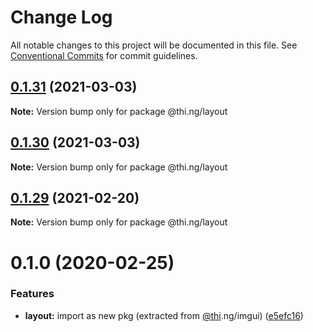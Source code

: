 # Change Log

All notable changes to this project will be documented in this file.
See [Conventional Commits](https://conventionalcommits.org) for commit guidelines.

## [0.1.31](https://github.com/thi-ng/umbrella/compare/@thi.ng/layout@0.1.30...@thi.ng/layout@0.1.31) (2021-03-03)

**Note:** Version bump only for package @thi.ng/layout





## [0.1.30](https://github.com/thi-ng/umbrella/compare/@thi.ng/layout@0.1.29...@thi.ng/layout@0.1.30) (2021-03-03)

**Note:** Version bump only for package @thi.ng/layout





## [0.1.29](https://github.com/thi-ng/umbrella/compare/@thi.ng/layout@0.1.28...@thi.ng/layout@0.1.29) (2021-02-20)

**Note:** Version bump only for package @thi.ng/layout





# 0.1.0 (2020-02-25)


### Features

* **layout:** import as new pkg (extracted from [@thi](https://github.com/thi).ng/imgui) ([e5efc16](https://github.com/thi-ng/umbrella/commit/e5efc165253480aff8068e4cde31bba4aec018d1))
